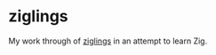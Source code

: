 # ziglings

My work through of [ziglings](https://codeberg.org/ziglings/exercises/) in an attempt to learn Zig.
